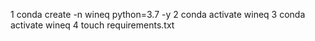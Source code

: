    1 conda create -n wineq python=3.7 -y
   2 conda activate wineq
   3 conda activate wineq
   4 touch requirements.txt